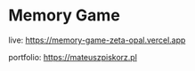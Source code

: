<h1>Memory Game</h1>

live: https://memory-game-zeta-opal.vercel.app

portfolio: https://mateuszpiskorz.pl
